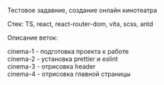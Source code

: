 Тестовое задавние, создание онлайн кинотеатра

Стек: TS, react, react-router-dom, vita, scss, antd

Описание веток:

cinema-1 - подготовка проекта к работе  
cinema-2 - установка prettier и eslint  
cinema-3 - отрисовка header  
cinema-4 - отрисовка главной страницы
